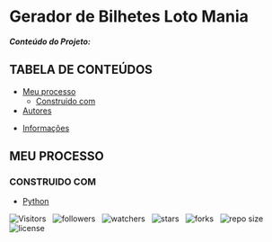 <!-- TITLE -->
# Gerador de Bilhetes Loto Mania

***Conteúdo do Projeto:***

<!-- TABLE OF CONTENTS -->
## TABELA DE CONTEÚDOS

<!-- * [Vista por cima](#vista-por-cima) -->
  <!-- * [Foto da tela](#foto-da-tela) -->
  <!-- * [Links](#links) -->
* [Meu processo](#meu-processo)
  * [Construido com](#construido-com)
  <!-- * [O que aprendi](#o-que-aprendi) -->
  <!-- * [Desenvolvimento continuo](#desenvolvimento-continuo) -->
  <!-- * [Recursos Úteis](#recursos-uteis) -->
* [Autores](#autores)
<!-- * [Agradecimentos](#agradecimentos) -->
* [Informações](#informações)

<!-- OVERVIEW -->
<!-- ## VISTA POR CIMA -->

<!-- SCREENSHOT -->
<!-- ### FOTO DA TELA -->

<!-- LINKS -->
<!-- ### LINKS -->

<!-- MY PROCESS -->
## MEU PROCESSO

<!-- BUILT WITH -->
### CONSTRUIDO COM

* [Python](https://www.python.org/)

<!-- WHAT I LEARNED -->
<!-- ### O QUE APRENDI -->

<!-- CONTINUED DEVELOPMENT -->
<!-- ### DESENVOLVIMENTO CONTINUO -->

<!-- USEFUL RESOURCES -->
<!-- ### RECURSOS UTEIS -->

<!-- AUTHORS -->

![Visitors](https://api.visitorbadge.io/api/visitors?path=Devsgeeknerd%2Fpro-lot-man&label=VISITANTES&labelColor=%23f9e64f&countColor=%23008000&style=plastic "Total de Visitas")
&nbsp;
![followers](https://img.shields.io/github/followers/Devsgeeknerd?style=plastic&label=SEGUIDORES&labelColor=f9e64f "Total de Seguidores")
&nbsp;
![watchers](https://img.shields.io/github/watchers/Devsgeeknerd/pro-lot-man?style=plastic&label=OBSERVADORES&labelColor=f9e64f "Total de Observadores")
&nbsp;
![stars](https://img.shields.io/github/stars/Devsgeeknerd/pro-lot-man?style=plastic&label=ESTRELAS&labelColor=f9e64f "Total de Estrelas Recebidas")
&nbsp;
![forks](https://img.shields.io/github/forks/Devsgeeknerd/pro-lot-man?style=plastic&label=BIFURCAÇÕES&labelColor=f9e64f "Total de Bifurcações")
&nbsp;
![repo size](https://img.shields.io/github/repo-size/Devsgeeknerd/pro-lot-man?style=plastic&label=TAMANHO&labelColor=f9e64f "Tamanho do Repositório")
&nbsp;
![license](https://img.shields.io/github/license/Devsgeeknerd/pro-lot-man?style=plastic&label=LICENÇA&labelColor=f9e64f "Licença do Repositório")
